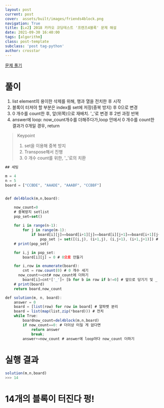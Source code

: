```yaml
---
layout: post
current: post
cover:  assets/built/images/friends4block.png
navigation: True
title: [Lv2] 2018 카카오 코딩테스트 '프렌즈4블록' 문제 해설
date: 2021-09-30 16:40:00
tags: [algorithm]
class: post-template
subclass: 'post tag-python'
author: crosstar
---
```





[문제 풀기](https://programmers.co.kr/learn/courses/30/lessons/17679)


# 풀이
1. list element의 용이한 삭제를 위해, 행과 열을 전치한 후 시작
2. 블록이 터져야 할 부분은 index를 set에 저장(중복 방지) 후 0으로 변경
3. 0 개수를 count한 후, 앞(위쪽)으로 재배치. '_'로 변경 후 2번 과정 반복
4. answer에 loop: now_count개수를 더해주다가,loop 안에서 0 개수를 count한 결과가 0개일 경우, return




> Keypoint
> 1. set을 이용해 중복 방지
> 2. Transpose해서 진행
> 3. 0 개수 count를 위한, '_'로의 치환

~~~javascript
## 세팅

m = 4
n = 5
board = ["CCBDE", "AAADE", "AAABF", "CCBBF"]


def del4block(m,n,board):

    now_count=0
    # 중복방지 setlist
    pop_set=set()
  
    for i in range(n-1):
        for j in range(m-1):
            if board[i][j]==board[i+1][j]==board[i][j+1]==board[i+1][j+1] and board[i][j]!='_':
                pop_set |= set([(i,j), (i+1,j), (i,j+1), (i+1,j+1)]) # 터질 부분 indexing 
    # print(pop_set)  

    for i,j in pop_set:
        board[i][j] = 0 # 0으로 만들기

    for i,row in enumerate(board):
        cnt = row.count(0) # 0 개수 세기
      now_count+=cnt# now_count에 더하기
        board[i]=cnt*['_']+ [b for b in row if b!=0] # 앞으로 당기기 및 _ 로 치환하기(개수세기 위함)
    # print(board)
    return board,now_count

def solution(m, n, board):
    answer = 0
    board = [list(row) for row in board] # 알파벳 분리
    board = list(map(list,zip(*board))) # 전치
    while True:
        boardnow_count=del4block(m,n,board)
        if now_count==0: # 더이상 터질 게 없다면
            return answer 
            break;
        answer+=now_count # answer에 loop마다 now_count 더하기
~~~

# 실행 결과
~~~javascript
solution(m,n,board)
>>> 14
~~~
# 14개의 블록이 터진다 펑!

